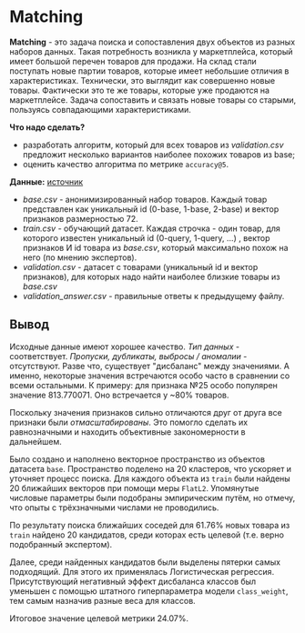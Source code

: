 # Matching

**Matching** - это задача поиска и сопоставления двух объектов из разных наборов данных. Такая потребность возникла у маркетплейса, который имеет большой перечен товаров для продажи. На склад стали поступать новые партии товаров, которые имеет небольшие отличия в характеристиках. Технически, это выглядит как совершенно новые товары. Фактически это те же товары, которые уже продаются на маркетплейсе. Задача сопоставить и связать новые товары со старыми, пользуясь совпадающими характеристиками.

**Что надо сделать?**
- разработать алгоритм, который для всех товаров из _validation.csv_ предложит несколько вариантов наиболее похожих товаров из base;
- оценить качество алгоритма по метрике `accuracy@5`.

**Данные:** [источник](https://disk.yandex.ru/d/BBEphK0EHSJ5Jw)

- *base.csv* - анонимизированный набор товаров. Каждый товар представлен как уникальный id (0-base, 1-base, 2-base) и вектор признаков размерностью 72.
- *train.csv -* обучающий датасет. Каждая строчка - один товар, для которого известен уникальный id (0-query, 1-query, …) , вектор признаков И id товара из *base.csv*, который максимально похож на него (по мнению экспертов).
- *validation.csv* - датасет с товарами (уникальный id и вектор признаков), для которых надо найти наиболее близкие товары из *base.csv*
- *validation_answer.csv* - правильные ответы к предыдущему файлу.

## Вывод

Исходные данные имеют хорошее качество. _Тип данных_ - соответствует. _Пропуски, дубликаты, выбросы / аномалии_ - отсутствуют. Разве что, существует "дисбаланс" между значениями. А именно, некоторые значения встречаются особо часто в сравнении со всеми остальными. К примеру: для признака №25 особо популярен значение 813.770071. Оно встречается у ~80% товаров.

Поскольку значения признаков сильно отличаются друг от друга все признаки были _отмасштабированы_. Это помогло сделать их равнозначными и находить объективные закономерности в дальнейшем.

Было создано и наполнено векторное пространство из объектов датасета `base`. Пространство поделено на 20 кластеров, что ускоряет и уточняет процесс поиска. Для каждого объекта из `train` были найдены 20 ближайших векторов при помощи меры `FlatL2`. Упомянутые числовые параметры были подобраны эмпирическим путём, но отмечу, что опыты с трёхзначными числами не проводились.

По результату поиска ближайших соседей для 61.76% новых товара из `train` найдено 20 кандидатов, среди которах есть целевой (т.е. верно подобранный экспертом).

Далее, среди найденных кандидатов были выделены пятерки самых подходящий. Для этого их применялась Логистическая регрессия. Присутствующий негативный эффект дисбаланса классов был уменьшен с помощью штатного гиперпараметра модели `class_weight`, тем самым назначив разные веса для классов.

Итоговое значение целевой метрики 24.07%.